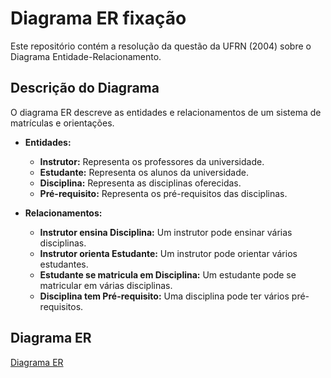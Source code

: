 # Diagrama ER fixação
Este repositório contém a resolução da questão da UFRN (2004) sobre o Diagrama Entidade-Relacionamento.

## Descrição do Diagrama

O diagrama ER descreve as entidades e relacionamentos de um sistema de matrículas e orientações.

- **Entidades:**
  - **Instrutor:** Representa os professores da universidade.
  - **Estudante:** Representa os alunos da universidade.
  - **Disciplina:** Representa as disciplinas oferecidas.
  - **Pré-requisito:** Representa os pré-requisitos das disciplinas.

- **Relacionamentos:**
  - **Instrutor ensina Disciplina:** Um instrutor pode ensinar várias disciplinas.
  - **Instrutor orienta Estudante:** Um instrutor pode orientar vários estudantes.
  - **Estudante se matricula em Disciplina:** Um estudante pode se matricular em várias disciplinas.
  - **Disciplina tem Pré-requisito:** Uma disciplina pode ter vários pré-requisitos.

## Diagrama ER

[Diagrama ER](..\diagrama\diagramaMatricula.png)